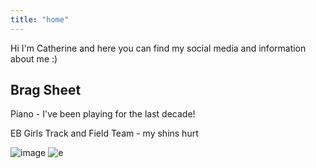 ```yaml
---
title: "home"
---
```


Hi I'm Catherine and here you can find my social media and information about me :)

## Brag Sheet
Piano - I've been playing for the last decade!

EB Girls Track and Field Team - my shins hurt

![image](/assets/e.png)
![e](https://user-images.githubusercontent.com/63884914/118982469-77e24200-b949-11eb-8ea3-481d6e51b187.jpg)
